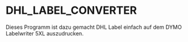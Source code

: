 # DHL_LABEL_CONVERTER
Dieses Programm ist dazu gemacht DHL Label einfach auf dem DYMO Labelwriter 5XL auszudrucken.
